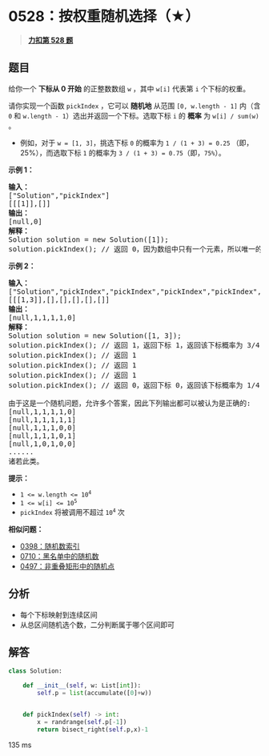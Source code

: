 # 0528：按权重随机选择（★）


> <u>**[力扣第 528 题](https://leetcode.cn/problems/random-pick-with-weight/)**</u>

## 题目

<p>给你一个 <strong>下标从 0 开始</strong> 的正整数数组 <code>w</code> ，其中 <code>w[i]</code> 代表第 <code>i</code> 个下标的权重。</p>

<p>请你实现一个函数 <code>pickIndex</code> ，它可以 <strong>随机地</strong> 从范围 <code>[0, w.length - 1]</code> 内（含 <code>0</code> 和 <code>w.length - 1</code>）选出并返回一个下标。选取下标 <code>i</code> 的 <strong>概率</strong> 为 <code>w[i] / sum(w)</code> 。</p>

<ol>
</ol>

<ul>
<li>例如，对于 <code>w = [1, 3]</code>，挑选下标 <code>0</code> 的概率为 <code>1 / (1 + 3) = 0.25</code> （即，25%），而选取下标 <code>1</code> 的概率为 <code>3 / (1 + 3) = 0.75</code>（即，<code>75%</code>）。</li>
</ul>



<p><strong>示例 1：</strong></p>

<pre>
<strong>输入：</strong>
["Solution","pickIndex"]
[[[1]],[]]
<strong>输出：</strong>
[null,0]
<strong>解释：</strong>
Solution solution = new Solution([1]);
solution.pickIndex(); // 返回 0，因为数组中只有一个元素，所以唯一的选择是返回下标 0。</pre>

<p><strong>示例 2：</strong></p>

<pre>
<strong>输入：</strong>
["Solution","pickIndex","pickIndex","pickIndex","pickIndex","pickIndex"]
[[[1,3]],[],[],[],[],[]]
<strong>输出：</strong>
[null,1,1,1,1,0]
<strong>解释：</strong>
Solution solution = new Solution([1, 3]);
solution.pickIndex(); // 返回 1，返回下标 1，返回该下标概率为 3/4 。
solution.pickIndex(); // 返回 1
solution.pickIndex(); // 返回 1
solution.pickIndex(); // 返回 1
solution.pickIndex(); // 返回 0，返回下标 0，返回该下标概率为 1/4 。

由于这是一个随机问题，允许多个答案，因此下列输出都可以被认为是正确的:
[null,1,1,1,1,0]
[null,1,1,1,1,1]
[null,1,1,1,0,0]
[null,1,1,1,0,1]
[null,1,0,1,0,0]
......
诸若此类。
</pre>



<p><strong>提示：</strong></p>

<ul>
<li><code>1 &lt;= w.length &lt;= 10<sup>4</sup></code></li>
<li><code>1 &lt;= w[i] &lt;= 10<sup>5</sup></code></li>
<li><code>pickIndex</code> 将被调用不超过 <code>10<sup>4</sup></code> 次</li>
</ul>


**相似问题：**
- [0398：随机数索引](/leetcode/0398)
- [0710：黑名单中的随机数](/leetcode/0710)
- [0497：非重叠矩形中的随机点](/leetcode/0497)


## 分析

- 每个下标映射到连续区间
- 从总区间随机选个数，二分判断属于哪个区间即可
## 解答

```python
class Solution:

    def __init__(self, w: List[int]):
        self.p = list(accumulate([0]+w))


    def pickIndex(self) -> int:
        x = randrange(self.p[-1])
        return bisect_right(self.p,x)-1
```
135 ms
